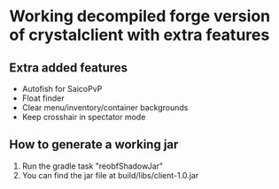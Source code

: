 # Working decompiled forge version of crystalclient with extra features

## Extra added features
- Autofish for SaicoPvP
- Float finder
- Clear menu/inventory/container backgrounds
- Keep crosshair in spectator mode

## How to generate a working jar
1. Run the gradle task "reobfShadowJar"
2. You can find the jar file at build/libs/client-1.0.jar
